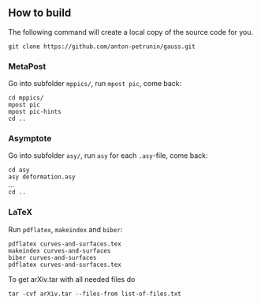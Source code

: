 ## How to build

The following command will create a local copy of the source code for you.

`git clone https://github.com/anton-petrunin/gauss.git`

### MetaPost

Go into subfolder `mppics/`, run `mpost pic`, come back:

`cd mppics/`<br/>
`mpost pic`<br/>
`mpost pic-hints`<br/>
`cd ..`<br/>

### Asymptote

Go into subfolder `asy/`, run `asy` for each `.asy`-file, come back:

`cd asy`<br/>
`asy deformation.asy`<br/>
...<br/>
`cd ..`<br/>

### LaTeX

Run `pdflatex`, `makeindex` and `biber`:

`pdflatex curves-and-surfaces.tex`<br/>
`makeindex curves-and-surfaces`<br/>
`biber curves-and-surfaces`<br/>
`pdflatex curves-and-surfaces.tex`<br/>

To get arXiv.tar with all needed files do

`tar -cvf arXiv.tar --files-from list-of-files.txt`

